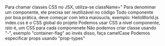 Para chamar classes CSS no JSX, utiliza-se className="
Para denominar um componente, ele precisa ser reutilizável no código
Todo componente por boa prática, deve começar com letra maiúsucla, exemplo: HelloWorld.js
index.css é o CSS global do projeto
Podemos usar CSS a nível componente, isto é, um CSS para cada componenete
Não podemos criar classe usando "-", exemplo "container-flag" ao invés disso, faça camelCase
Podemos especificar props usando "prop-types"